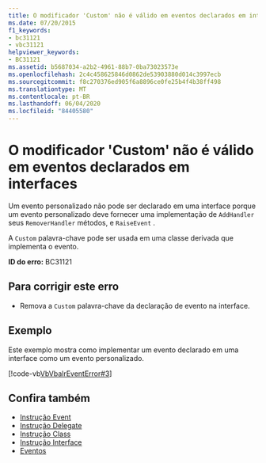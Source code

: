 ```yaml
---
title: O modificador 'Custom' não é válido em eventos declarados em interfaces
ms.date: 07/20/2015
f1_keywords:
- bc31121
- vbc31121
helpviewer_keywords:
- BC31121
ms.assetid: b5687034-a2b2-4961-88b7-0ba73023573e
ms.openlocfilehash: 2c4c458625846d0862de53903880d014c3997ecb
ms.sourcegitcommit: f8c270376ed905f6a8896ce0fe25b4f4b38ff498
ms.translationtype: MT
ms.contentlocale: pt-BR
ms.lasthandoff: 06/04/2020
ms.locfileid: "84405580"
---
```

# <a name="custom-modifier-is-not-valid-on-events-declared-in-interfaces"></a>O modificador 'Custom' não é válido em eventos declarados em interfaces
Um evento personalizado não pode ser declarado em uma interface porque um evento personalizado deve fornecer uma implementação de `AddHandler` seus `RemoverHandler` métodos, e `RaiseEvent` .  
  
 A `Custom` palavra-chave pode ser usada em uma classe derivada que implementa o evento.  
  
 **ID do erro:** BC31121  
  
## <a name="to-correct-this-error"></a>Para corrigir este erro  
  
- Remova a `Custom` palavra-chave da declaração de evento na interface.  
  
## <a name="example"></a>Exemplo  
 Este exemplo mostra como implementar um evento declarado em uma interface como um evento personalizado.  
  
 [!code-vb[VbVbalrEventError#3](~/samples/snippets/visualbasic/VS_Snippets_VBCSharp/VbVbalrEventError/VB/VbVbalrEventError.vb#3)]  
  
## <a name="see-also"></a>Confira também

- [Instrução Event](../language-reference/statements/event-statement.md)
- [Instrução Delegate](../language-reference/statements/delegate-statement.md)
- [Instrução Class](../language-reference/statements/class-statement.md)
- [Instrução Interface](../language-reference/statements/interface-statement.md)
- [Eventos](../programming-guide/language-features/events/index.md)
